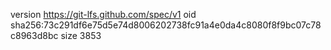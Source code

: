 version https://git-lfs.github.com/spec/v1
oid sha256:73c291df6e75d5e74d8006202738fc91a4e0da4c8080f8f9bc07c78c8963d8bc
size 3853
